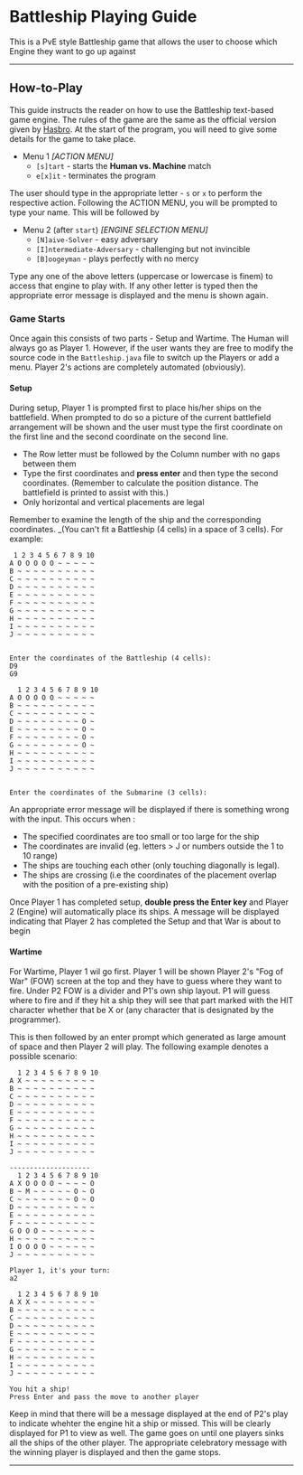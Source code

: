 # Battleship Playing Guide
This is a PvE style Battleship game that allows the user to choose which Engine they want to go up against

---
## How-to-Play
This guide instructs the reader on how to use the Battleship text-based game engine. The rules of the game are the same as the official 
version given by [Hasbro](https://www.hasbro.com/common/instruct/Battleship.pdf). At the start of the program, you will need to 
give some details for the game to take place.

* Menu 1 _[ACTION MENU]_
  * `[s]tart` - starts the **Human vs. Machine** match
  * `e[x]it` - terminates the program
  
The user should type in the appropriate letter - `s` or `x` to perform the respective action.
Following the ACTION MENU, you will be prompted to type your name. This will be followed by 

* Menu 2 (after `start`) _[ENGINE SELECTION MENU]_
  * `[N]aive-Solver` - easy adversary
  * `[I]ntermediate-Adversary` - challenging but not invincible
  * `[B]oogeyman` - plays perfectly with no mercy
  
Type any one of the above letters (uppercase or lowercase is finem) to access that engine to play with. If any other letter is typed then the 
appropriate error message is displayed and the menu is shown again. 

### Game Starts
Once again this consists of two parts - Setup and Wartime. The Human will always go as Player 1. However, if the user
wants they are free to modify the source code in the `Battleship.java` file to switch up the Players or add a menu.
Player 2's actions are completely automated (obviously). 

#### Setup
During setup, Player 1 is prompted first to place his/her ships on the battlefield. When prompted to do so a picture of the current 
battlefield arrangement will be shown and the user must type the first coordinate on the first line and the second coordinate on the second line.
* The Row letter must be followed by the Column number with no gaps between them
* Type the first coordinates and **press enter** and then type the second coordinates.
  (Remember to calculate the position distance. The battlefield is printed to assist with this.)
* Only horizontal and vertical placements are legal

Remember to examine the length of the ship and the corresponding coordinates. _(You can't fit a Battleship (4 cells) in a space of 3 cells).
For example:

```
 1 2 3 4 5 6 7 8 9 10 
A O O O O O ~ ~ ~ ~ ~ 
B ~ ~ ~ ~ ~ ~ ~ ~ ~ ~ 
C ~ ~ ~ ~ ~ ~ ~ ~ ~ ~ 
D ~ ~ ~ ~ ~ ~ ~ ~ ~ ~ 
E ~ ~ ~ ~ ~ ~ ~ ~ ~ ~ 
F ~ ~ ~ ~ ~ ~ ~ ~ ~ ~ 
G ~ ~ ~ ~ ~ ~ ~ ~ ~ ~ 
H ~ ~ ~ ~ ~ ~ ~ ~ ~ ~ 
I ~ ~ ~ ~ ~ ~ ~ ~ ~ ~ 
J ~ ~ ~ ~ ~ ~ ~ ~ ~ ~ 


Enter the coordinates of the Battleship (4 cells): 
D9
G9

  1 2 3 4 5 6 7 8 9 10 
A O O O O O ~ ~ ~ ~ ~ 
B ~ ~ ~ ~ ~ ~ ~ ~ ~ ~ 
C ~ ~ ~ ~ ~ ~ ~ ~ ~ ~ 
D ~ ~ ~ ~ ~ ~ ~ ~ O ~ 
E ~ ~ ~ ~ ~ ~ ~ ~ O ~ 
F ~ ~ ~ ~ ~ ~ ~ ~ O ~ 
G ~ ~ ~ ~ ~ ~ ~ ~ O ~ 
H ~ ~ ~ ~ ~ ~ ~ ~ ~ ~ 
I ~ ~ ~ ~ ~ ~ ~ ~ ~ ~ 
J ~ ~ ~ ~ ~ ~ ~ ~ ~ ~ 


Enter the coordinates of the Submarine (3 cells): 

```

An appropriate error message will be displayed if there is something wrong with the input. This occurs when :
* The specified coordinates are too small or too large for the ship
* The coordinates are invalid (eg. letters > J or numbers outside the 1 to 10 range)
* The ships are touching each other (only touching diagonally is legal).
* The ships are crossing (i.e the coordinates of the placement overlap with the position of a pre-existing ship) 

Once Player 1 has completed setup, **double press the Enter key** and Player 2 (Engine) will automatically place its
ships. A message will be displayed indicating that Player 2 has completed the Setup and that War is about to begin

#### Wartime
For Wartime, Player 1 wil go first. Player 1 will be shown Player 2's "Fog of War" (FOW) screen at the top and 
they have to guess where they want to fire. Under P2 FOW is a divider and P1's own ship layout. 
P1 will guess where to fire and if they hit a ship they will see that part marked with the HIT character whether 
that be X or (any character that is designated by the programmer). 

This is then followed by an enter prompt which generated as large amount of space and then Player 2 will play. 
The following example denotes a possible scenario:


```
  1 2 3 4 5 6 7 8 9 10 
A X ~ ~ ~ ~ ~ ~ ~ ~ ~ 
B ~ ~ ~ ~ ~ ~ ~ ~ ~ ~ 
C ~ ~ ~ ~ ~ ~ ~ ~ ~ ~ 
D ~ ~ ~ ~ ~ ~ ~ ~ ~ ~ 
E ~ ~ ~ ~ ~ ~ ~ ~ ~ ~ 
F ~ ~ ~ ~ ~ ~ ~ ~ ~ ~ 
G ~ ~ ~ ~ ~ ~ ~ ~ ~ ~ 
H ~ ~ ~ ~ ~ ~ ~ ~ ~ ~ 
I ~ ~ ~ ~ ~ ~ ~ ~ ~ ~ 
J ~ ~ ~ ~ ~ ~ ~ ~ ~ ~ 

--------------------
  1 2 3 4 5 6 7 8 9 10 
A X O O O O ~ ~ ~ ~ O 
B ~ M ~ ~ ~ ~ ~ O ~ O 
C ~ ~ ~ ~ ~ ~ ~ O ~ O 
D ~ ~ ~ ~ ~ ~ ~ ~ ~ ~ 
E ~ ~ ~ ~ ~ ~ ~ ~ ~ ~ 
F ~ ~ ~ ~ ~ ~ ~ ~ ~ ~ 
G O O O ~ ~ ~ ~ ~ ~ ~ 
H ~ ~ ~ ~ ~ ~ ~ ~ ~ ~ 
I O O O O ~ ~ ~ ~ ~ ~ 
J ~ ~ ~ ~ ~ ~ ~ ~ ~ ~ 

Player 1, it's your turn:
a2

  1 2 3 4 5 6 7 8 9 10 
A X X ~ ~ ~ ~ ~ ~ ~ ~ 
B ~ ~ ~ ~ ~ ~ ~ ~ ~ ~ 
C ~ ~ ~ ~ ~ ~ ~ ~ ~ ~ 
D ~ ~ ~ ~ ~ ~ ~ ~ ~ ~ 
E ~ ~ ~ ~ ~ ~ ~ ~ ~ ~ 
F ~ ~ ~ ~ ~ ~ ~ ~ ~ ~ 
G ~ ~ ~ ~ ~ ~ ~ ~ ~ ~ 
H ~ ~ ~ ~ ~ ~ ~ ~ ~ ~ 
I ~ ~ ~ ~ ~ ~ ~ ~ ~ ~ 
J ~ ~ ~ ~ ~ ~ ~ ~ ~ ~ 

You hit a ship! 
Press Enter and pass the move to another player
```
Keep in mind that there will be a message displayed at the end of P2's play to indicate whehter the engine hit a ship or
missed. This will be clearly displayed for P1 to view as well. The game goes on until one players sinks all the ships
of the other player. The appropriate celebratory message with the winning player is displayed and then the game stops.

---
